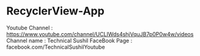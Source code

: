 # RecyclerView-App
Youtube Channel : https://www.youtube.com/channel/UCLIWds4shjVquJB7p0P0w4w/videos
Channel name : Technical Sushil 
FaceBook Page : facebook.com/TechnicalSushilYoutube
